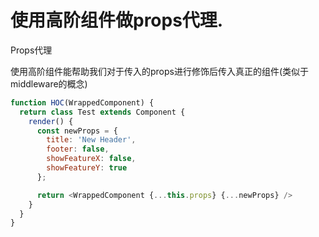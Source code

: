 # 使用高阶组件做props代理.
Props代理

使用高阶组件能帮助我们对于传入的props进行修饰后传入真正的组件(类似于middleware的概念)

```javascript
function HOC(WrappedComponent) {
  return class Test extends Component {
    render() {
      const newProps = {
        title: 'New Header',
        footer: false,
        showFeatureX: false,
        showFeatureY: true
      };

      return <WrappedComponent {...this.props} {...newProps} />
    }
  }
}
```
